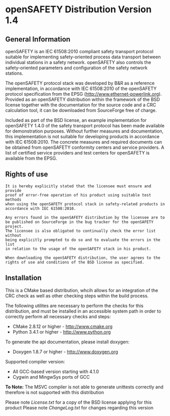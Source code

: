 openSAFETY Distribution Version 1.4 
===================================

General Information
--------------------

openSAFETY is an IEC 61508:2010 compliant safety transport protocol suitable for implementing safety-oriented process data transport between individual stations in a safety network. openSAFETY also controls the safety-oriented parameters and configuration of the safety network stations. 

The openSAFETY protocol stack was developed by B&R as a reference implementation, in accordance with IEC 61508:2010 of the openSAFETY protocol specification from the EPSG (http://www.ethernet-powerlink.org). Provided as an openSAFETY distribution within the framework of the BSD license together with the documentation for the source code and a CRC calculation tool, it can be downloaded from SourceForge free of charge.

Included as part of the BSD license, an example implementation for openSAFETY 1.4.0 of the safety transport protocol has been made available for demonstration purposes. Without further measures and documentation, this implementation is not suitable for developing products in accordance with IEC 61508:2010. The concrete measures and required documents can be obtained from openSAFETY conformity centers and service providers. A list of certified service providers and test centers for openSAFETY is available from the EPSG.


Rights of use 
-------------

    It is hereby explicitly stated that the licensee must ensure and provide
    proof of error-free operation of his product using suitable test methods
    when using the openSAFETY protocol stack in safety-related products in 
    accordance with IEC 61508:2010.
<!-- -->
    
    Any errors found in the openSAFETY distribution by the licensee are to 
    be published on SourceForge in the bug tracker for the openSAFETY project. 
    The licensee is also obligated to continually check the error list without 
    being explicitly prompted to do so and to evaluate the errors in the list 
    in relation to the usage of the openSAFETY stack in his product.
<!-- -->
    
    When downloading the openSAFETY distribution, the user agrees to the 
    rights of use and conditions of the BSD license as specified.


Installation
---------------------

This is a CMake based distribution, whcih allows for an integration of  the CRC check as well as other checking steps within the build process.

The following utilites are necessary to perform the checks for this distribution, and must be installed in an accessible system path in order to correctly perform all necessary checks and steps:

* CMake 2.8.12 or higher - http://www.cmake.org
* Python 3.4.1 or higher - http://www.python.org

To generate the api documentation, please install doxygen:

* Doxygen 1.8.7 or higher - http://www.doxygen.org



Supported compiler version: 

* All GCC-based version starting with 4.1.0 
* Cygwin and MingwSys ports of GCC

**To Note:** The MSVC compiler is not able to generate unittests correctly and therefore is not supported with this distribution

Please note *License.txt* for a copy of the BSD license applying for this product
Please note *ChangeLog.txt* for changes regarding this version
